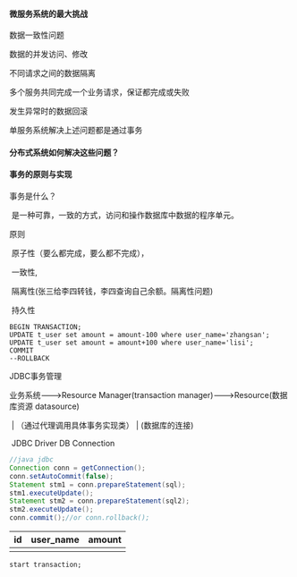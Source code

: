 #### 微服务系统的最大挑战

数据一致性问题

   数据的并发访问、修改

   不同请求之间的数据隔离

   多个服务共同完成一个业务请求，保证都完成或失败

   发生异常时的数据回滚

单服务系统解决上述问题都是通过事务

#### 分布式系统如何解决这些问题？

#### 事务的原则与实现

事务是什么？

​     是一种可靠，一致的方式，访问和操作数据库中数据的程序单元。

原则

​     原子性（要么都完成，要么都不完成），

​     一致性,

​     隔离性(张三给李四转钱，李四查询自己余额。隔离性问题)

​     持久性

```mysql
BEGIN TRANSACTION;
UPDATE t_user set amount = amount-100 where user_name='zhangsan';
UPDATE t_user set amount = amount+100 where user_name='lisi';
COMMIT
--ROLLBACK
```

JDBC事务管理

业务系统--->Resource Manager(transaction manager)--->Resource(数据库资源 datasource)

​                           |  （通过代理调用具体事务实现类）                                   | (数据库的连接)

​                     JDBC Driver                                                                      DB Connection



```java
//java jdbc 
Connection conn = getConnection();
conn.setAutoCommit(false);
Statement stm1 = conn.prepareStatement(sql);
stm1.executeUpdate();
Statement stm2 = conn.prepareStatement(sql2);
stm2.executeUpdate();
conn.commit();//or conn.rollback();
```

| id   | user_name | amount |
| ---- | --------- | ------ |
|      |           |        |



```mysql
start transaction;

```

